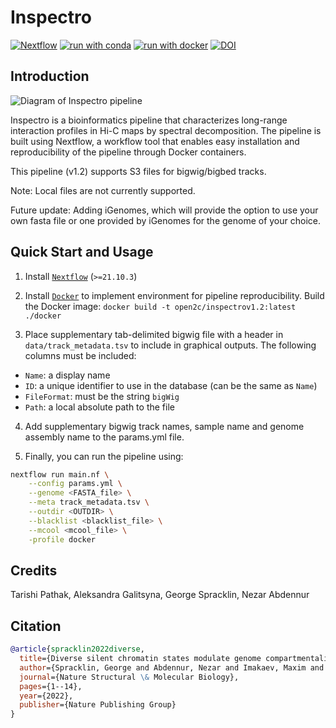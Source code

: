 # Inspectro 

[![Nextflow](https://img.shields.io/badge/nextflow%20DSL2-%E2%89%A521.10.3-23aa62.svg)](https://www.nextflow.io/)
[![run with conda](http://img.shields.io/badge/run%20with-conda-3EB049?labelColor=000000&logo=anaconda)](https://docs.conda.io/en/latest/)
[![run with docker](https://img.shields.io/badge/run%20with-docker-0db7ed?labelColor=000000&logo=docker)](https://www.docker.com/)
[![DOI](https://zenodo.org/badge/636857069.svg)](https://zenodo.org/badge/latestdoi/636857069)

## Introduction

![Diagram of Inspectro pipeline](/assets/inspectro_subway_map.png)

Inspectro is a bioinformatics pipeline that characterizes long-range interaction profiles in Hi-C maps by spectral decomposition. The pipeline is built using Nextflow, a workflow tool that enables easy installation and reproducibility of the pipeline through Docker containers. 

This pipeline (v1.2) supports S3 files for bigwig/bigbed tracks.

Note: Local files are not currently supported.

Future update: Adding iGenomes, which will provide the option to use your own fasta file or one provided by iGenomes for the genome of your choice.
 
## Quick Start and Usage

1. Install [`Nextflow`](https://www.nextflow.io/docs/latest/getstarted.html#installation) (`>=21.10.3`)

2. Install [`Docker`](https://docs.docker.com/engine/installation/) to implement environment for pipeline reproducibility.
Build the Docker image: `docker build -t open2c/inspectrov1.2:latest ./docker`

3. Place supplementary tab-delimited bigwig file with a header in `data/track_metadata.tsv` to include in graphical outputs. The following columns must be included:

* `Name`: a display name
* `ID`: a unique identifier to use in the database (can be the same as `Name`)
* `FileFormat`: must be the string `bigWig`
* `Path`: a local absolute path to the file

4. Add supplementary bigwig track names, sample name and genome assembly name to the params.yml file.

5. Finally, you can run the pipeline using:

  ```bash
  nextflow run main.nf \
      --config params.yml \
      --genome <FASTA_file> \
      --meta track_metadata.tsv \
      --outdir <OUTDIR> \
      --blacklist <blacklist_file> \
      --mcool <mcool_file> \
      -profile docker
  ```

## Credits
Tarishi Pathak, Aleksandra Galitsyna, George Spracklin, Nezar Abdennur

## Citation

```bibtex
@article{spracklin2022diverse,
  title={Diverse silent chromatin states modulate genome compartmentalization and loop extrusion barriers},
  author={Spracklin, George and Abdennur, Nezar and Imakaev, Maxim and Chowdhury, Neil and Pradhan, Sriharsa and Mirny, Leonid A and Dekker, Job},
  journal={Nature Structural \& Molecular Biology},
  pages={1--14},
  year={2022},
  publisher={Nature Publishing Group}
}
```
